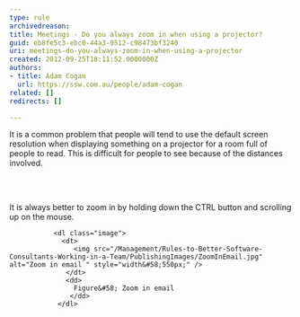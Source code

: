 ```yaml
---
type: rule
archivedreason: 
title: Meetings - Do you always zoom in when using a projector?
guid: eb8fe5c3-ebc0-44a3-9512-c98473bf3240
uri: meetings-do-you-always-zoom-in-when-using-a-projector
created: 2012-09-25T18:11:52.0000000Z
authors:
- title: Adam Cogan
  url: https://ssw.com.au/people/adam-cogan
related: []
redirects: []

---
```



<p>It is a common problem that people will tend to use the default screen resolution when displaying something on a projector for a room full of people to read. This is difficult for people to see because of the distances involved.</p>
<br><excerpt class='endintro'></excerpt><br>
<p>It is always better to zoom in by holding down the CTRL button and scrolling up on the mouse.</p>
 
               <dl class="image">
                 <dt>
                    <img src="/Management/Rules-to-Better-Software-Consultants-Working-in-a-Team/PublishingImages/ZoomInEmail.jpg" alt="Zoom in email " style="width&#58;550px;" />
                  </dt>
                  <dd>
                    Figure&#58; Zoom in email             
                   </dd>
                </dl>



